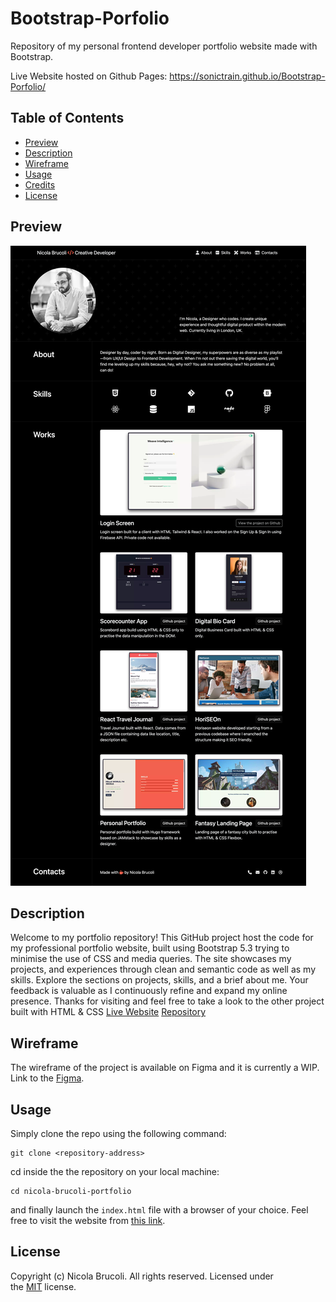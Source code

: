 # Bootstrap-Porfolio
Repository of my personal frontend developer portfolio website made with Bootstrap.

Live Website hosted on Github Pages: https://sonictrain.github.io/Bootstrap-Porfolio/

## Table of Contents 
- [Preview](#preview)
- [Description](#description)
- [Wireframe](#wireframe)
- [Usage](#usage)
- [Credits](#credits)
- [License](#license)

## Preview
![desktop preview screenshot](./assets/images/png/website_preview_desktop.png)

## Description
Welcome to my portfolio repository! This GitHub project host the code for my professional portfolio website, built using Bootstrap 5.3 trying to minimise the use of CSS and media queries.
The site showcases my projects, and experiences through clean and semantic code as well as my skills. Explore the sections on projects, skills, and a brief about me.
Your feedback is valuable as I continuously refine and expand my online presence. Thanks for visiting and feel free to take a look to the other project built with HTML & CSS [Live Website](https://sonictrain.github.io/nicola-brucoli-portfolio/) [Repository](https://github.com/sonictrain/nicola-brucoli-portfolio) 

## Wireframe
The wireframe of the project is available on Figma and it is currently a WIP. Link to the [Figma](https://www.figma.com/file/gNEyuhbyu4AU5vJ0tF7DUv/Personal-Portfolio?type=design&node-id=0%3A1&mode=design&t=hVB7J0tNl7wv2vJS-1).

## Usage
Simply clone the repo using the following command:
```
git clone <repository-address>
```

cd inside the the repository on your local machine:
```
cd nicola-brucoli-portfolio
```

and finally launch the `index.html` file with a browser of your choice.
Feel free to visit the website from [this link](https://github.com/sonictrain/Bootstrap-Porfolio).

## License
Copyright (c) Nicola Brucoli. All rights reserved.
Licensed under the [MIT](./LICENSE) license.